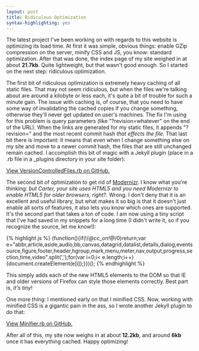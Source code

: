 ```yaml
--- 
layout: post
title: Ridiculous Optimization
syntax-highlighting: yes
---
```


The latest project I've been working on with regards to this website is optimizing its load time. At first it was simple, obvious things: enable GZip compression on the server, minify CSS and JS, you know:  standard optimization. After that was done, the index page of my site weighed in at about **21.7kb**. Quite lightweight, but that wasn't good enough. So I started on the next step:  ridiculous optimization.  

The first bit of ridiculous optimization is extremely heavy caching of all static files. That may not seem ridiculous, but when the files we're talking about are around a kilobyte or less each, it's quite a bit of trouble for such a minute gain. The issue with caching is, of course, that you need to have some way of invalidating the cached copies if you change something, otherwise they'll never get updated on user's machines. The fix I'm using for this problem is query parameters (like "?revision=whatever" on the end of the URL). When the links are generated for my static files, it appends "?revision=" and the most recent commit hash *that effects the file*. That last bit there is important:  it means that even when I change something else on my site and move to a newer commit hash, the files that are still unchanged remain cached. I accomplish this bit of magic with a Jekyll plugin (place in a .rb file in a _plugins directory in your site folder):  

[View VersionControlledFiles.rb on GitHub.](http://github.com/CarterA/cartera.me/blob/master/_plugins/VersionControlledFiles.rb)  

The second bit of optimization to get rid of [Modernizr](http://modernizr.com/). I know what you're thinking:  *but Carter, your site uses HTML5 and you need Modernizr to enable HTML5 for older browsers, right?*. Wrong. I don't deny that it is an excellent and useful library, but what makes it so big is that it doesn't just enable all sorts of features, it also lets you know which ones are supported. It's the second part that takes a ton of code. I am now using a tiny script that I've had saved in my snippets for a long time (I didn't write it, so if you recognize the source, let me know!):  

{% highlight js %}
(function(){if(!/*@cc_on!@*/0)return;var e="abbr,article,aside,audio,bb,canvas,datagrid,datalist,details,dialog,eventsource,figure,footer,header,hgroup,mark,menu,meter,nav,output,progress,section,time,video".split(',');for(var i=0;i< e.length;i++){document.createElement(e[i]);}})();
{% endhighlight %}

This simply adds each of the new HTML5 elements to the DOM so that IE and older versions of Firefox can style those elements correctly. Best part is, *it's tiny*!  

One more thing:  I mentioned early on that I minified CSS. Now, working with minified CSS is a gigantic pain in the ass, so I wrote another Jekyll plugin to do that:  

[View Minifier.rb on GitHub.](http://github.com/CarterA/cartera.me/blob/master/_plugins/Minifier.rb)  

After all of this, my site now weighs in at about **12.2kb**, and around **6kb** once it has everything cached. Happy optimizing!